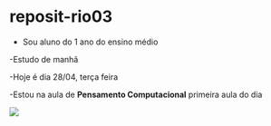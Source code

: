 # reposit-rio03
- Sou aluno do 1 ano do ensino médio

-Estudo de manhã

-Hoje é dia 28/04, terça feira

-Estou na aula de **Pensamento Computacional** primeira aula do dia

![](https://media0.giphy.com/media/v1.Y2lkPTc5MGI3NjExeDQ5cGs5ZjB0emh6NW10Nzd0MDMxMG90cDk1ejV4ZWQyM251bWI0aSZlcD12MV9pbnRlcm5hbF9naWZfYnlfaWQmY3Q9Zw/3JOXAncXH1zoTiP56D/giphy.gif)

